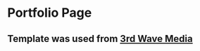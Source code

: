 # Portfolio Page

## Template was used from [3rd Wave Media](https://themes.3rdwavemedia.com/bootstrap-templates/resume/free-bootstrap-theme-for-web-developers/)
